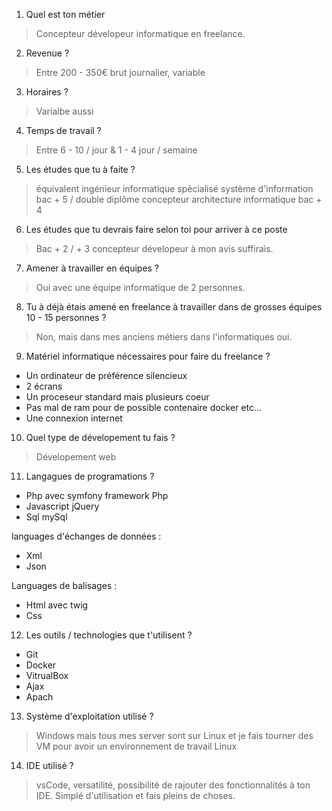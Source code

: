 1. Quel est ton métier

> Concepteur dévelopeur informatique en freelance.

2. Revenue ?

> Entre 200 - 350€ brut journalier, variable

3. Horaires ?

> Varialbe aussi

4. Temps de travail ?

> Entre 6 - 10 / jour & 1 - 4 jour / semaine

5. Les études que tu à faite ?

> équivalent ingénieur informatique spécialisé système d'information bac + 5 / double diplôme concepteur architecture informatique bac + 4

6. Les études que tu devrais faire selon toi pour arriver à ce poste

> Bac + 2 / + 3 concepteur dévelopeur à mon avis suffirais.

7. Amener à travailler en équipes ?

> Oui avec une équipe informatique de 2 personnes.

8. Tu à déjà étais amené en freelance à travailler dans de grosses équipes 10 - 15 personnes ?

> Non, mais dans mes anciens métiers dans l'informatiques oui.

9. Matériel informatique nécessaires pour faire du freelance ?

* Un ordinateur de préférence silencieux
* 2 écrans
* Un proceseur standard mais plusieurs coeur
* Pas mal de ram pour de possible contenaire docker etc...
* Une connexion internet

10. Quel type de dévelopement tu fais ?

> Dévelopement web

11. Langagues de programations ?

* Php avec symfony framework Php
* Javascript jQuery
* Sql mySql

languages d'échanges de données :

* Xml
* Json

Languages de balisages :

* Html avec twig
* Css

12. Les outils / technologies que t'utilisent ?

* Git
* Docker
* VitrualBox
* Ajax
* Apach

13. Système d'exploitation utilisé ?

> Windows mais tous mes server sont sur Linux et je fais tourner des VM pour avoir un environnement de travail Linux

14. IDE utilisé ?

> vsCode, versatilité, possibilité de rajouter des fonctionnalités à ton IDE. Simplé d'utilisation et fais pleins de choses.
